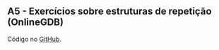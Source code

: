 ## A5 - Exercícios sobre estruturas de repetição (OnlineGDB)

Código no [GitHub](https://github.com/joao-vitorg/sistemas-para-internet/tree/main/1-semestre/logica-programacao/A5).
